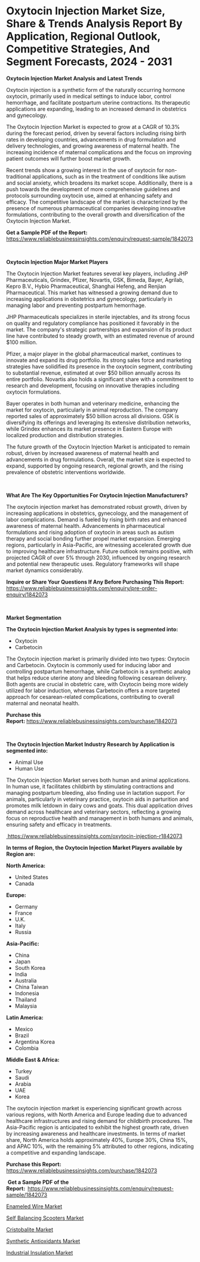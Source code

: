 <p><h1>Oxytocin Injection Market Size, Share & Trends Analysis Report By Application, Regional Outlook, Competitive Strategies, And Segment Forecasts, 2024 - 2031</h1></p><p><strong>Oxytocin Injection Market Analysis and Latest Trends</strong></p>
<p><p>Oxytocin injection is a synthetic form of the naturally occurring hormone oxytocin, primarily used in medical settings to induce labor, control hemorrhage, and facilitate postpartum uterine contractions. Its therapeutic applications are expanding, leading to an increased demand in obstetrics and gynecology.</p><p>The Oxytocin Injection Market is expected to grow at a CAGR of 10.3% during the forecast period, driven by several factors including rising birth rates in developing countries, advancements in drug formulation and delivery technologies, and growing awareness of maternal health. The increasing incidence of maternal complications and the focus on improving patient outcomes will further boost market growth.</p><p>Recent trends show a growing interest in the use of oxytocin for non-traditional applications, such as in the treatment of conditions like autism and social anxiety, which broadens its market scope. Additionally, there is a push towards the development of more comprehensive guidelines and protocols surrounding oxytocin use, aimed at enhancing safety and efficacy. The competitive landscape of the market is characterized by the presence of numerous pharmaceutical companies developing innovative formulations, contributing to the overall growth and diversification of the Oxytocin Injection Market.</p></p>
<p><strong>Get a Sample PDF of the Report:&nbsp;</strong> <a href="https://www.reliablebusinessinsights.com/enquiry/request-sample/1842073?utm_campaign=1676&utm_medium=2&utm_source=Github&utm_content=ia&utm_term=16102024&utm_id=oxytocin-injection">https://www.reliablebusinessinsights.com/enquiry/request-sample/1842073</a></p>
<p>&nbsp;</p>
<p><strong>Oxytocin Injection Major Market Players</strong></p>
<p><p>The Oxytocin Injection Market features several key players, including JHP Pharmaceuticals, Grindex, Pfizer, Novartis, GSK, Bimeda, Bayer, Agrilab, Kepro B.V., Hybio Pharmaceutical, Shanghai Hefeng, and Renjian Pharmaceutical. This market has witnessed a growing demand due to increasing applications in obstetrics and gynecology, particularly in managing labor and preventing postpartum hemorrhage.</p><p>JHP Pharmaceuticals specializes in sterile injectables, and its strong focus on quality and regulatory compliance has positioned it favorably in the market. The company's strategic partnerships and expansion of its product line have contributed to steady growth, with an estimated revenue of around $100 million.</p><p>Pfizer, a major player in the global pharmaceutical market, continues to innovate and expand its drug portfolio. Its strong sales force and marketing strategies have solidified its presence in the oxytocin segment, contributing to substantial revenue, estimated at over $50 billion annually across its entire portfolio. Novartis also holds a significant share with a commitment to research and development, focusing on innovative therapies including oxytocin formulations.</p><p>Bayer operates in both human and veterinary medicine, enhancing the market for oxytocin, particularly in animal reproduction. The company reported sales of approximately $50 billion across all divisions. GSK is diversifying its offerings and leveraging its extensive distribution networks, while Grindex enhances its market presence in Eastern Europe with localized production and distribution strategies.</p><p>The future growth of the Oxytocin Injection Market is anticipated to remain robust, driven by increased awareness of maternal health and advancements in drug formulations. Overall, the market size is expected to expand, supported by ongoing research, regional growth, and the rising prevalence of obstetric interventions worldwide.</p></p>
<p>&nbsp;</p>
<p><strong>What Are The Key Opportunities For Oxytocin Injection Manufacturers?</strong></p>
<p><p>The oxytocin injection market has demonstrated robust growth, driven by increasing applications in obstetrics, gynecology, and the management of labor complications. Demand is fueled by rising birth rates and enhanced awareness of maternal health. Advancements in pharmaceutical formulations and rising adoption of oxytocin in areas such as autism therapy and social bonding further propel market expansion. Emerging regions, particularly in Asia-Pacific, are witnessing accelerated growth due to improving healthcare infrastructure. Future outlook remains positive, with projected CAGR of over 5% through 2030, influenced by ongoing research and potential new therapeutic uses. Regulatory frameworks will shape market dynamics considerably.</p></p>
<p><strong>Inquire or Share Your Questions If Any Before Purchasing This Report:</strong> <a href="https://www.reliablebusinessinsights.com/enquiry/pre-order-enquiry/1842073?utm_campaign=1676&utm_medium=2&utm_source=Github&utm_content=ia&utm_term=16102024&utm_id=oxytocin-injection">https://www.reliablebusinessinsights.com/enquiry/pre-order-enquiry/1842073</a></p>
<p>&nbsp;</p>
<p><strong>Market Segmentation</strong></p>
<p><strong>The Oxytocin Injection Market Analysis by types is segmented into:</strong></p>
<p><ul><li>Oxytocin</li><li>Carbetocin</li></ul></p>
<p><p>The Oxytocin injection market is primarily divided into two types: Oxytocin and Carbetocin. Oxytocin is commonly used for inducing labor and controlling postpartum hemorrhage, while Carbetocin is a synthetic analog that helps reduce uterine atony and bleeding following cesarean delivery. Both agents are crucial in obstetric care, with Oxytocin being more widely utilized for labor induction, whereas Carbetocin offers a more targeted approach for cesarean-related complications, contributing to overall maternal and neonatal health.</p></p>
<p><strong>Purchase this Report:&nbsp;</strong><a href="https://www.reliablebusinessinsights.com/purchase/1842073?utm_campaign=1676&utm_medium=2&utm_source=Github&utm_content=ia&utm_term=16102024&utm_id=oxytocin-injection">https://www.reliablebusinessinsights.com/purchase/1842073</a></p>
<p>&nbsp;</p>
<p><strong>The Oxytocin Injection Market Industry Research by Application is segmented into:</strong></p>
<p><ul><li>Animal Use</li><li>Human Use</li></ul></p>
<p><p>The Oxytocin Injection Market serves both human and animal applications. In human use, it facilitates childbirth by stimulating contractions and managing postpartum bleeding, also finding use in lactation support. For animals, particularly in veterinary practice, oxytocin aids in parturition and promotes milk letdown in dairy cows and goats. This dual application drives demand across healthcare and veterinary sectors, reflecting a growing focus on reproductive health and management in both humans and animals, ensuring safety and efficacy in treatments.</p></p>
<p><a href="https://www.reliablebusinessinsights.com/oxytocin-injection-r1842073?utm_campaign=1676&utm_medium=2&utm_source=Github&utm_content=ia&utm_term=16102024&utm_id=oxytocin-injection">&nbsp;https://www.reliablebusinessinsights.com/oxytocin-injection-r1842073</a></p>
<p><strong>In terms of Region, the Oxytocin Injection Market Players available by Region are:</strong></p>
<p>
    <p> <strong> North America: </strong>
        <ul>
            <li>United States</li>
            <li>Canada</li>
        </ul>
        </p> 
    <p> <strong> Europe: </strong>
        <ul>
            <li>Germany</li>
            <li>France</li>
            <li>U.K.</li>
            <li>Italy</li>
            <li>Russia</li>
        </ul>
        </p> 
    <p> <strong> Asia-Pacific: </strong>
        <ul>
            <li>China</li>
            <li>Japan</li>
            <li>South Korea</li>
            <li>India</li>
            <li>Australia</li>
            <li>China Taiwan</li>
            <li>Indonesia</li>
            <li>Thailand</li>
            <li>Malaysia</li>
        </ul>
        </p> 
    <p> <strong> Latin America: </strong>
        <ul>
            <li>Mexico</li>
            <li>Brazil</li>
            <li>Argentina Korea</li>
            <li>Colombia</li>
        </ul>
        </p> 
    <p> <strong> Middle East & Africa: </strong>
        <ul>
            <li>Turkey</li>
            <li>Saudi</li>
            <li>Arabia</li>
            <li>UAE</li>
            <li>Korea</li>
        </ul>
    </p>
    </p>
<p><p>The oxytocin injection market is experiencing significant growth across various regions, with North America and Europe leading due to advanced healthcare infrastructures and rising demand for childbirth procedures. The Asia-Pacific region is anticipated to exhibit the highest growth rate, driven by increasing awareness and healthcare investments. In terms of market share, North America holds approximately 40%, Europe 30%, China 15%, and APAC 10%, with the remaining 5% attributed to other regions, indicating a competitive and expanding landscape.</p></p>
<p><strong>Purchase this Report: </strong><a href="https://www.reliablebusinessinsights.com/purchase/1842073?utm_campaign=1676&utm_medium=2&utm_source=Github&utm_content=ia&utm_term=16102024&utm_id=oxytocin-injection">https://www.reliablebusinessinsights.com/purchase/1842073</a></p>
<p>&nbsp;<strong>Get a Sample PDF of the Report:&nbsp;&nbsp;</strong><a href="https://www.reliablebusinessinsights.com/enquiry/request-sample/1842073?utm_campaign=1676&utm_medium=2&utm_source=Github&utm_content=ia&utm_term=16102024&utm_id=oxytocin-injection">https://www.reliablebusinessinsights.com/enquiry/request-sample/1842073</a></p>
<p><strong></strong></p>
<p><p><a href="https://www.linkedin.com/pulse/enameled-wire-market-industry-trends-forecast-period-from-2024-0plqc?utm_campaign=1676&utm_medium=2&utm_source=Github&utm_content=ia&utm_term=16102024&utm_id=oxytocin-injection">Enameled Wire Market</a></p><p><a href="https://www.linkedin.com/pulse/self-balancing-scooters-market2024-2031-industry-insights-6719f?utm_campaign=1676&utm_medium=2&utm_source=Github&utm_content=ia&utm_term=16102024&utm_id=oxytocin-injection">Self Balancing Scooters Market</a></p><p><a href="https://www.linkedin.com/pulse/global-cristobalite-market-focus-application-end-use-industry-ubqic?utm_campaign=1676&utm_medium=2&utm_source=Github&utm_content=ia&utm_term=16102024&utm_id=oxytocin-injection">Cristobalite Market</a></p><p><a href="https://www.linkedin.com/pulse/synthetic-antioxidants-market-innovations-trends-comprehensive-exnec?utm_campaign=1676&utm_medium=2&utm_source=Github&utm_content=ia&utm_term=16102024&utm_id=oxytocin-injection">Synthetic Antioxidants Market</a></p><p><a href="https://www.linkedin.com/pulse/industrial-insulation-market-consolidation-impact-structure-xjl4c?utm_campaign=1676&utm_medium=2&utm_source=Github&utm_content=ia&utm_term=16102024&utm_id=oxytocin-injection">Industrial Insulation Market</a></p></p>